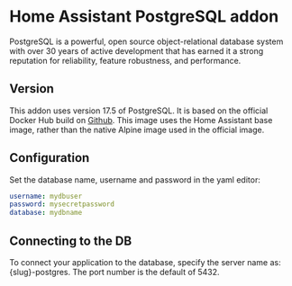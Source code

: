 # Home Assistant PostgreSQL addon

PostgreSQL is a powerful, open source object-relational database system with over 30 years of active development that has earned it a strong reputation for reliability, feature robustness, and performance.

## Version

This addon uses version 17.5 of PostgreSQL.
It is based on the official Docker Hub build on [Github](https://github.com/docker-library/postgres/tree/master/12/alpine).
This image uses the Home Assistant base image, rather than the native Alpine image used in the official image.

## Configuration

Set the database name, username and password  in the yaml editor:

```yml
username: mydbuser
password: mysecretpassword
database: mydbname
```

## Connecting to the DB

To connect your application to the database, specify the server name as: {slug}-postgres. The port number is the default of 5432.
